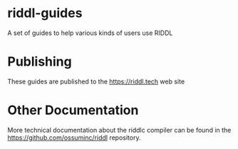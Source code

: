 # riddl-guides
A set of guides to help various kinds of users use RIDDL

# Publishing
These guides are published to the https://riddl.tech web site

# Other Documentation
More technical documentation about the riddlc compiler can be found
in the https://github.com/ossuminc/riddl repository. 


